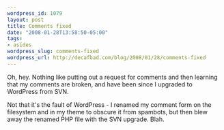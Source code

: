 ```yaml
--- 
wordpress_id: 1079
layout: post
title: Comments fixed
date: "2008-01-28T13:58:50-05:00"
tags: 
- asides
wordpress_slug: comments-fixed
wordpress_url: http://decafbad.com/blog/2008/01/28/comments-fixed
---
```

Oh, hey.  Nothing like putting out a request for comments and then learning that my comments are broken, and have been since I upgraded to WordPress from SVN.

Not that it's the fault of WordPress - I renamed my comment form on the filesystem and in my theme to obscure it from spambots, but then blew away the renamed PHP file with the SVN upgrade.  Blah.
